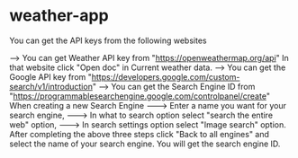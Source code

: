 # weather-app
You can get the API keys from the following websites

--> You can get Weather API key from "https://openweathermap.org/api"
In that website click "Open doc" in Current weather data.
--> You can get the Google API key from "https://developers.google.com/custom-search/v1/introduction"
--> You can get the Search Engine ID from "https://programmablesearchengine.google.com/controlpanel/create" 
When creating a new Search Engine 
---> Enter a name you want for your search engine,
---> In what to search option select "search the entire web" option,
---> In search settings option select "Image search" option.
After completing the above three steps click "Back to all engines" and select the name of your search engine. You will get the search engine ID.



